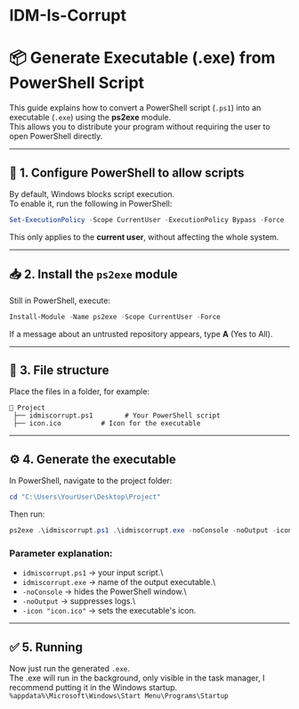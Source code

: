 # IDM-Is-Corrupt
# 📦 Generate Executable (.exe) from PowerShell Script

This guide explains how to convert a PowerShell script (`.ps1`) into an
executable (`.exe`) using the **ps2exe** module.\
This allows you to distribute your program without requiring the user to
open PowerShell directly.

------------------------------------------------------------------------

## 🔧 1. Configure PowerShell to allow scripts

By default, Windows blocks script execution.\
To enable it, run the following in PowerShell:

``` powershell
Set-ExecutionPolicy -Scope CurrentUser -ExecutionPolicy Bypass -Force
```

This only applies to the **current user**, without affecting the whole
system.

------------------------------------------------------------------------

## 📥 2. Install the `ps2exe` module

Still in PowerShell, execute:

``` powershell
Install-Module -Name ps2exe -Scope CurrentUser -Force
```

If a message about an untrusted repository appears, type **A** (Yes to
All).

------------------------------------------------------------------------

## 📂 3. File structure

Place the files in a folder, for example:

    📁 Project
     ├── idmiscorrupt.ps1        # Your PowerShell script
     ├── icon.ico          # Icon for the executable

------------------------------------------------------------------------

## ⚙️ 4. Generate the executable

In PowerShell, navigate to the project folder:

``` powershell
cd "C:\Users\YourUser\Desktop\Project"
```

Then run:

``` powershell
ps2exe .\idmiscorrupt.ps1 .\idmiscorrupt.exe -noConsole -noOutput -icon "icon.ico"
```

### Parameter explanation:

-   `idmiscorrupt.ps1` → your input script.\
-   `idmiscorrupt.exe` → name of the output executable.\
-   `-noConsole` → hides the PowerShell window.\
-   `-noOutput` → suppresses logs.\
-   `-icon "icon.ico"` → sets the executable's icon.

------------------------------------------------------------------------

## ✅ 5. Running

Now just run the generated `.exe`.\
The .exe will run in the background, only visible in the task manager, I recommend putting it in the Windows startup.
`%appdata%\Microsoft\Windows\Start Menu\Programs\Startup`
